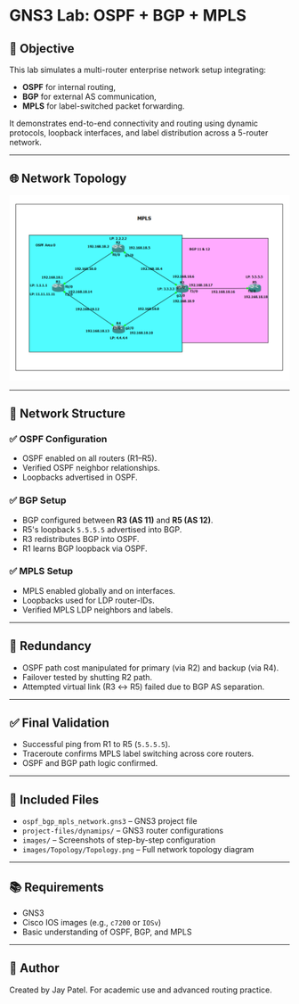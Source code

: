 # GNS3 Lab: OSPF + BGP + MPLS

## 🧠 Objective

This lab simulates a multi-router enterprise network setup integrating:

- **OSPF** for internal routing,
- **BGP** for external AS communication,
- **MPLS** for label-switched packet forwarding.

It demonstrates end-to-end connectivity and routing using dynamic protocols, loopback interfaces, and label distribution across a 5-router network.

---

## 🌐 Network Topology

![Topology](.//ospf_bgp_mpls_network/images/Topology/Topology.png)

---

## 🔧 Network Structure

### ✅ OSPF Configuration
- OSPF enabled on all routers (R1–R5).
- Verified OSPF neighbor relationships.
- Loopbacks advertised in OSPF.

### ✅ BGP Setup
- BGP configured between **R3 (AS 11)** and **R5 (AS 12)**.
- R5's loopback `5.5.5.5` advertised into BGP.
- R3 redistributes BGP into OSPF.
- R1 learns BGP loopback via OSPF.

### ✅ MPLS Setup
- MPLS enabled globally and on interfaces.
- Loopbacks used for LDP router-IDs.
- Verified MPLS LDP neighbors and labels.

---

## 🔁 Redundancy

- OSPF path cost manipulated for primary (via R2) and backup (via R4).
- Failover tested by shutting R2 path.
- Attempted virtual link (R3 ↔ R5) failed due to BGP AS separation.

---

## ✅ Final Validation

- Successful ping from R1 to R5 (`5.5.5.5`).
- Traceroute confirms MPLS label switching across core routers.
- OSPF and BGP path logic confirmed.

---

## 📎 Included Files

- `ospf_bgp_mpls_network.gns3` – GNS3 project file
- `project-files/dynamips/` – GNS3 router configurations
- `images/` – Screenshots of step-by-step configuration
- `images/Topology/Topology.png` – Full network topology diagram

---

## 📚 Requirements

- GNS3
- Cisco IOS images (e.g., `c7200` or `IOSv`)
- Basic understanding of OSPF, BGP, and MPLS

---

## 🏁 Author

Created by Jay Patel. For academic use and advanced routing practice.
